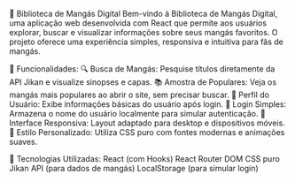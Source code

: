 📘 Biblioteca de Mangás Digital
Bem-vindo à Biblioteca de Mangás Digital, uma aplicação web desenvolvida com React que permite aos usuários explorar, buscar e visualizar informações sobre seus mangás favoritos. O projeto oferece uma experiência simples, responsiva e intuitiva para fãs de mangás.

🚀 Funcionalidades:
🔍 Busca de Mangás: Pesquise títulos diretamente da API Jikan e visualize sinopses e capas.
📚 Amostra de Populares: Veja os mangás mais populares ao abrir o site, sem precisar buscar.
👤 Perfil do Usuário: Exibe informações básicas do usuário após login.
🔐 Login Simples: Armazena o nome do usuário localmente para simular autenticação.
🎨 Interface Responsiva: Layout adaptado para desktop e dispositivos móveis.
💅 Estilo Personalizado: Utiliza CSS puro com fontes modernas e animações suaves.

🧱 Tecnologias Utilizadas:
React (com Hooks)
React Router DOM
CSS puro
Jikan API (para dados de mangás)
LocalStorage (para simular login)